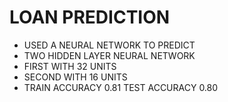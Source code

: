# LOAN PREDICTION
- USED A NEURAL NETWORK TO PREDICT
- TWO HIDDEN LAYER NEURAL NETWORK
- FIRST WITH 32 UNITS
- SECOND WITH 16 UNITS
- TRAIN ACCURACY 0.81 TEST ACCURACY 0.80